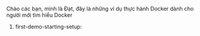 Chào các bạn, mình là Đạt, đây là những ví dụ thực hành Docker dành cho người mới tìm hiểu Docker
1. first-demo-starting-setup: 		

